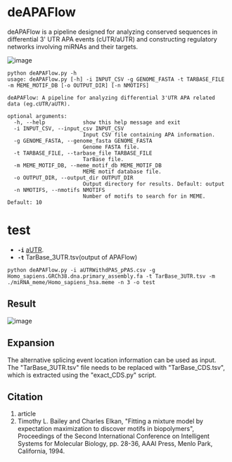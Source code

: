 # deAPAFlow
deAPAFlow is a pipeline designed for analyzing conserved sequences in differential 3' UTR APA events (cUTR/aUTR) and constructing regulatory networks involving miRNAs and their targets.

![image](https://github.com/user-attachments/assets/7f35c6d1-22a9-4e49-8f21-7d198f26e526)

```
python deAPAFlow.py -h
usage: deAPAFlow.py [-h] -i INPUT_CSV -g GENOME_FASTA -t TARBASE_FILE -m MEME_MOTIF_DB [-o OUTPUT_DIR] [-n NMOTIFS]

deAPAFlow: A pipeline for analyzing differential 3'UTR APA related data (eg.cUTR/aUTR).

optional arguments:
  -h, --help            show this help message and exit
  -i INPUT_CSV, --input_csv INPUT_CSV
                        Input CSV file containing APA information.
  -g GENOME_FASTA, --genome_fasta GENOME_FASTA
                        Genome FASTA file.
  -t TARBASE_FILE, --tarbase_file TARBASE_FILE
                        TarBase file.
  -m MEME_MOTIF_DB, --meme_motif_db MEME_MOTIF_DB
                        MEME motif database file.
  -o OUTPUT_DIR, --output_dir OUTPUT_DIR
                        Output directory for results. Default: output
  -n NMOTIFS, --nmotifs NMOTIFS
                        Number of motifs to search for in MEME. Default: 10
```
# test
- **`-i`** [aUTR](https://github.com/Badman1025/deAPAFlow/blob/main/aUTRWithdPAS_pPAS.csv).  
- **`-t`** TarBase_3UTR.tsv(output of APAFlow) 

```
python deAPAFlow.py -i aUTRWithdPAS_pPAS.csv -g Homo_sapiens.GRCh38.dna.primary_assembly.fa -t TarBase_3UTR.tsv -m ./miRNA_meme/Homo_sapiens_hsa.meme -n 3 -o test
```
## Result
![image](https://github.com/user-attachments/assets/0606af2f-4166-4bdc-97c2-eeba68224769)

## Expansion
The alternative splicing event location information can be used as input. The "TarBase_3UTR.tsv" file needs to be replaced with "TarBase_CDS.tsv", which is extracted using the "exact_CDS.py" script.
## Citation
1. article
2. Timothy L. Bailey and Charles Elkan, "Fitting a mixture model by expectation maximization to discover motifs in biopolymers", Proceedings of the Second International Conference on Intelligent Systems for Molecular Biology, pp. 28-36, AAAI Press, Menlo Park, California, 1994.
